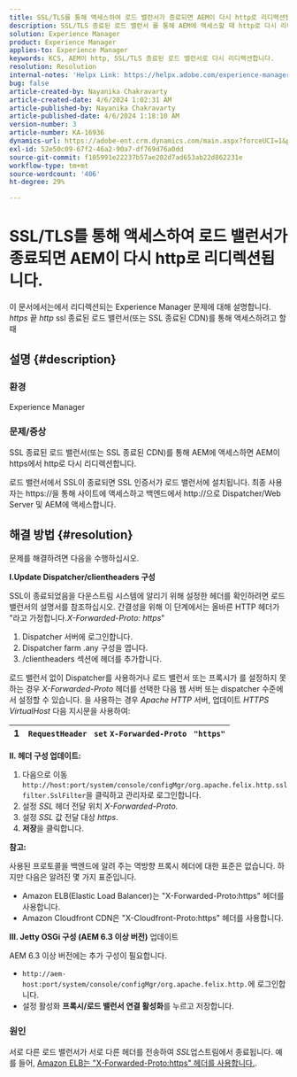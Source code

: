 ```yaml
---
title: SSL/TLS를 통해 액세스하여 로드 밸런서가 종료되면 AEM이 다시 http로 리디렉션됩니다.
description: SSL/TLS 종료된 로드 밸런서 를 통해 AEM에 액세스할 때 http로 다시 리디렉션되는 AEM 문제를 해결하는 방법을 알아봅니다.
solution: Experience Manager
product: Experience Manager
applies-to: Experience Manager
keywords: KCS, AEM이 http, SSL/TLS 종료된 로드 밸런서로 다시 리디렉션합니다.
resolution: Resolution
internal-notes: 'Helpx Link: https://helpx.adobe.com/experience-manager/kb/AEM-redirecting-back-to-http-on-accessed-via-SSL-terminated-Load-Balancer.html'
bug: false
article-created-by: Nayanika Chakravarty
article-created-date: 4/6/2024 1:02:31 AM
article-published-by: Nayanika Chakravarty
article-published-date: 4/6/2024 1:18:10 AM
version-number: 3
article-number: KA-16936
dynamics-url: https://adobe-ent.crm.dynamics.com/main.aspx?forceUCI=1&pagetype=entityrecord&etn=knowledgearticle&id=0e02b555-b1f3-ee11-904b-0022480a40c2
exl-id: 52e50c09-67f2-46a2-90a7-df769d76a0dd
source-git-commit: f105991e22237b57ae202d7ad653ab22d862231e
workflow-type: tm+mt
source-wordcount: '406'
ht-degree: 29%

---
```


# SSL/TLS를 통해 액세스하여 로드 밸런서가 종료되면 AEM이 다시 http로 리디렉션됩니다.


이 문서에서는에서 리디렉션되는 Experience Manager 문제에 대해 설명합니다. *https* 끝 *http* ssl 종료된 로드 밸런서(또는 SSL 종료된 CDN)를 통해 액세스하려고 할 때

## 설명 {#description}


### <b>환경</b>

Experience Manager

### <b>문제/증상</b>

SSL 종료된 로드 밸런서(또는 SSL 종료된 CDN)를 통해 AEM에 액세스하면 AEM이 https에서 http로 다시 리디렉션합니다.

로드 밸런서에서 SSL이 종료되면 SSL 인증서가 로드 밸런서에 설치됩니다. 최종 사용자는 https://을 통해 사이트에 액세스하고 백엔드에서 http://으로 Dispatcher/Web Server 및 AEM에 액세스합니다.




## 해결 방법 {#resolution}


문제를 해결하려면 다음을 수행하십시오.

<b>I.Update Dispatcher/clientheaders 구성</b>

SSL이 종료되었음을 다운스트림 시스템에 알리기 위해 설정한 헤더를 확인하려면 로드 밸런서의 설명서를 참조하십시오. 간결성을 위해 이 단계에서는 올바른 HTTP 헤더가 &quot;라고 가정합니다.*X-Forwarded-Proto: https*&quot;

1. Dispatcher 서버에 로그인합니다.
2. Dispatcher farm .any 구성을 엽니다.
3. /clientheaders 섹션에 헤더를 추가합니다.


로드 밸런서 없이 Dispatcher를 사용하거나 로드 밸런서 또는 프록시가 를 설정하지 못하는 경우 *X-Forwarded-Proto* 헤더를 선택한 다음 웹 서버 또는 dispatcher 수준에서 설정할 수 있습니다. 을 사용하는 경우 *Apache HTTP* 서버, 업데이트 *HTTPS VirtualHost* 다음 지시문을 사용하여:


| 1 | `RequestHeader ` `set` `X-Forwarded-Proto ` `"https"` |
| --- | --- |


<b>II. 헤더 구성 업데이트:</b>

1. 다음으로 이동 `http://host:port/system/console/configMgr/org.apache.felix.http.sslfilter.SslFilter`을 클릭하고 관리자로 로그인합니다.
2. 설정 *SSL* 헤더 전달 위치 *X-Forwarded-Proto.*
3. 설정 *SSL* 값 전달 대상 *https*.
4. <b>저장</b>을 클릭합니다.


<b>참고:</b>

사용된 프로토콜을 백엔드에 알려 주는 역방향 프록시 헤더에 대한 표준은 없습니다. 하지만 다음은 알려진 몇 가지 표준입니다.

- Amazon ELB(Elastic Load Balancer)는 &quot;X-Forwarded-Proto:https&quot; 헤더를 사용합니다.
- Amazon Cloudfront CDN은 &quot;X-Cloudfront-Proto:https&quot; 헤더를 사용합니다.


<b>III. Jetty OSGi 구성 (AEM 6.3 이상 버전)</b> 업데이트

AEM 6.3 이상 버전에는 추가 구성이 필요합니다.

- `http://aem-host:port/system/console/configMgr/org.apache.felix.http.`에 로그인합니다.
- 설정 활성화 <b>프록시/로드 밸런서 연결 활성화</b>를 누르고 저장합니다.


### 원인

서로 다른 로드 밸런서가 서로 다른 헤더를 전송하여 *SSL*&#x200B;업스트림에서 종료됩니다. 예를 들어, [Amazon ELB는 &quot;X-Forwarded-Proto:https&quot; 헤더를 사용합니다.](https://docs.aws.amazon.com/elasticloadbalancing/latest/classic/x-forwarded-headers.html#x-forwarded-proto).
